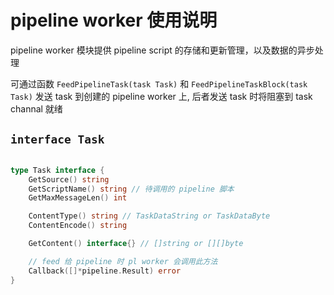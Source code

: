 # pipeline worker 使用说明

pipeline worker 模块提供 pipeline script 的存储和更新管理，以及数据的异步处理

可通过函数 `FeedPipelineTask(task Task)` 和 `FeedPipelineTaskBlock(task Task)` 发送 task 到创建的 pipeline worker 上, 后者发送 task 时将阻塞到 task channal 就绪

## `interface Task`

```go

type Task interface {
    GetSource() string
    GetScriptName() string // 待调用的 pipeline 脚本
    GetMaxMessageLen() int

    ContentType() string // TaskDataString or TaskDataByte
    ContentEncode() string

    GetContent() interface{} // []string or [][]byte

    // feed 给 pipeline 时 pl worker 会调用此方法
    Callback([]*pipeline.Result) error
}

```
